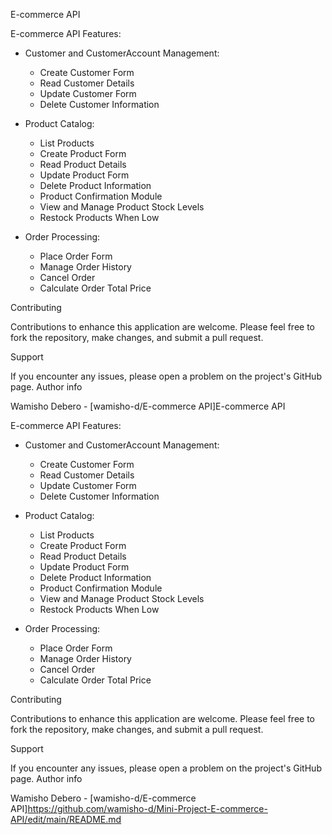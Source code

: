 E-commerce API

E-commerce API Features:
  - Customer and CustomerAccount Management:
     - Create Customer Form
     - Read Customer Details
     - Update Customer Form
     - Delete Customer Information
  
  - Product Catalog: 
     - List Products
     - Create Product Form
     - Read Product Details
     - Update Product Form
     - Delete Product Information
     - Product Confirmation Module
     - View and Manage Product Stock Levels
     - Restock Products When Low

  - Order Processing:
     - Place Order Form
     - Manage Order History
     - Cancel Order
     - Calculate Order Total Price 

Contributing

Contributions to enhance this application are welcome. Please feel free to fork the repository, make changes, and submit a pull request.

Support

If you encounter any issues, please open a problem on the project's GitHub page. Author info

Wamisho Debero - [wamisho-d/E-commerce API]E-commerce API

E-commerce API Features:
  - Customer and CustomerAccount Management:
     - Create Customer Form
     - Read Customer Details
     - Update Customer Form
     - Delete Customer Information
  
  - Product Catalog: 
     - List Products
     - Create Product Form
     - Read Product Details
     - Update Product Form
     - Delete Product Information
     - Product Confirmation Module
     - View and Manage Product Stock Levels
     - Restock Products When Low

  - Order Processing:
     - Place Order Form
     - Manage Order History
     - Cancel Order
     - Calculate Order Total Price 

Contributing

Contributions to enhance this application are welcome. Please feel free to fork the repository, make changes, and submit a pull request.

Support

If you encounter any issues, please open a problem on the project's GitHub page. Author info

Wamisho Debero - [wamisho-d/E-commerce API]https://github.com/wamisho-d/Mini-Project-E-commerce-API/edit/main/README.md

